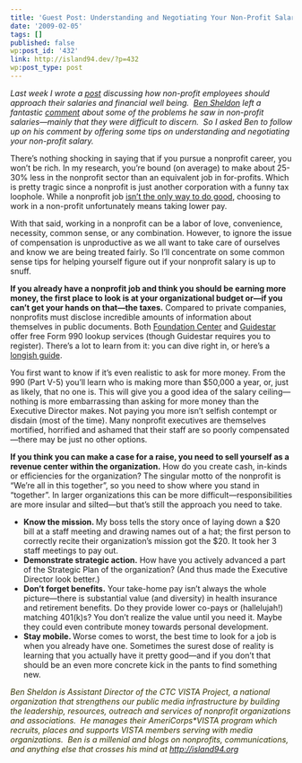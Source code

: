 ```yaml
---
title: 'Guest Post: Understanding and Negotiating Your Non-Profit Salary'
date: '2009-02-05'
tags: []
published: false
wp:post_id: '432'
link: http://island94.dev/?p=432
wp:post_type: post
---
```


<div class="snap_preview">

<em>Last week I wrote a <a href="http://entrylevelliving.wordpress.com/2009/01/27/financial-np-employees/">post</a> discussing how non-profit employees should approach their salaries and financial well being.  <a href="../">Ben Sheldon</a> left a fantastic <a href="http://entrylevelliving.wordpress.com/2009/01/27/financial-np-employees/#comment-598">comment</a> about some of the problems he saw in non-profit salaries—mainly that they were difficult to discern.  So I asked Ben to follow up on his comment by offering some tips on understanding and negotiating your non-profit salary.</em>

There’s nothing shocking in saying that if you pursue a nonprofit career, you won’t be rich. In my research, you’re bound (on average) to make about 25-30% less in the nonprofit sector than an equivalent job in for-profits. Which is pretty tragic since a nonprofit is just another corporation with a funny tax loophole. While a nonprofit job <a href="../2007/10/alternatives-to-a-nonprofit-job/">isn’t the only way to do good</a>, choosing to work in a non-profit unfortunately means taking lower pay.

With that said, working in a nonprofit can be a labor of love, convenience, necessity, common sense, or any combination. However, to ignore the issue of compensation is unproductive as we all want to take care of ourselves and know we are being treated fairly. So I’ll concentrate on some common sense tips for helping yourself figure out if your nonprofit salary is up to snuff.

<strong>If you already have a nonprofit job and think you should be earning more money, the first place to look is at your organizational budget or—if you can’t get your hands on that—the taxes.</strong> Compared to private companies, nonprofits must disclose incredible amounts of information about themselves in public documents. Both <a href="http://foundationcenter.org/findfunders/990finder/">Foundation Center</a> and <a href="http://www.guidestar.org/">Guidestar</a> offer free Form 990 lookup services (though Guidestar requires you to register). There’s a lot to learn from it: you can dive right in, or here’s a <a href="http://www.npccny.org/Form_990/990.htm">longish guide</a>.

You first want to know if it’s even realistic to ask for more money. From the 990 (Part V-5) you’ll learn who is making more than $50,000 a year, or, just as likely, that no one is. This will give you a good idea of the salary ceiling—nothing is more embarrassing than asking for more money than the Executive Director makes. Not paying you more isn’t selfish contempt or disdain (most of the time). Many nonprofit executives are themselves mortified, horrified and ashamed that their staff are so poorly compensated—there may be just no other options.

<strong>If you think you can make a case for a raise, you need to sell yourself as a revenue center within the organization.</strong> How do you create cash, in-kinds or efficiencies for the organization? The singular motto of the nonprofit is “We’re all in this together”, so you need to show where you stand in “together”. In larger organizations this can be more difficult—responsibilities are more insular and silted—but that’s still the approach you need to take.
<ul>
	<li><strong>Know the mission. </strong>My boss tells the story once of laying down a $20 bill at a staff meeting and drawing names out of a hat; the first person to correctly recite their organization’s mission got the $20. It took her 3 staff meetings to pay out.</li>
	<li><strong>Demonstrate strategic action.</strong> How have you actively advanced a part of the Strategic Plan of the organization? (And thus made the Executive Director look better.)</li>
	<li><strong>Don’t forget benefits.</strong> Your take-home pay isn’t always the whole picture—there is substantial value (and diversity) in health insurance and retirement benefits. Do they provide lower co-pays or (hallelujah!) matching 401(k)s? You don’t realize the value until you need it. Maybe they could even contribute money towards personal development.</li>
	<li><strong>Stay mobile. </strong>Worse comes to worst, the best time to look for a job is when you already have one. Sometimes the surest dose of reality is learning that you actually have it pretty good—and if you don’t that should be an even more concrete kick in the pants to find something new.</li>
</ul>
<span style="color: #333300;"><em>Ben Sheldon is Assistant Director of the CTC VISTA Project, a national organization that strengthens our public media infrastructure by building the leadership, resources, outreach and services of nonprofit organizations and associations.  He manages their AmeriCorps*VISTA program which recruits, places and supports VISTA members serving with media organizations.  Ben is a millenial and blogs on nonprofits, communications, and anything else that crosses his mind at <a href="../" target="_blank">http://island94.org</a></em></span></div>
